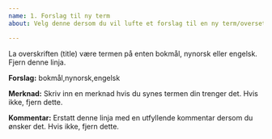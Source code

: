 ```yaml
---
name: 1. Forslag til ny term
about: Velg denne dersom du vil lufte et forslag til en ny term/oversettelse.

---
```


La overskriften (title) være termen på enten bokmål, nynorsk eller engelsk. Fjern denne linja.

**Forslag:**
bokmål,nynorsk,engelsk

**Merknad:**
Skriv inn en merknad hvis du synes termen din trenger det. Hvis ikke, fjern dette.

**Kommentar:**
Erstatt denne linja med en utfyllende kommentar dersom du ønsker det. Hvis ikke, fjern dette.
